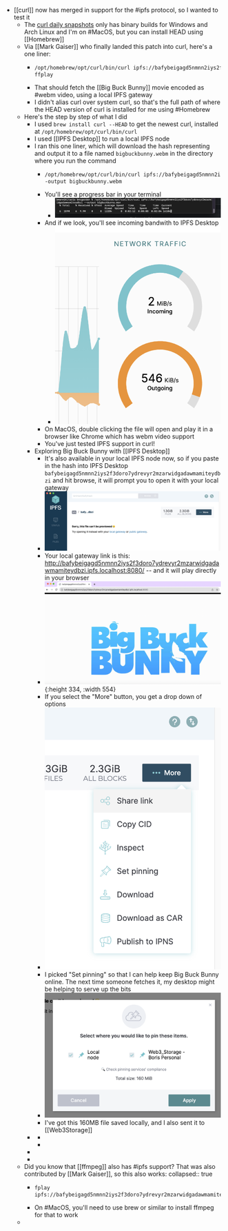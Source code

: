 - [[curl]] now has merged in support for the #ipfs protocol, so I wanted to test it
	- The [curl daily snapshots](https://curl.se/snapshots/) only has binary builds for Windows and Arch Linux and I'm on #MacOS, but you can install HEAD using [[Homebrew]]
	- Via [[Mark Gaiser]] who finally landed this patch into curl, here's a one liner:
		- ```shell
		  /opt/homebrew/opt/curl/bin/curl ipfs://bafybeigagd5nmnn2iys2f3doro7ydrevyr2mzarwidgadawmamiteydbzi | ffplay
		  ```
		- That should fetch the [[Big Buck Bunny]] movie encoded as #webm video, using a local IPFS gateway
		- I didn't alias curl over system curl, so that's the full path of where the HEAD version of curl is installed for me using #Homebrew
	- Here's the step by step of what I did
		- I used `brew install curl --HEAD` to get the newest curl, installed at `/opt/homebrew/opt/curl/bin/curl`
		- I used [[IPFS Desktop]] to run a local IPFS node
		- I ran this one liner, which will download the hash representing and output it to a file named `bigbuckbunny.webm` in the directory where you run the command
			- ```shell
			  /opt/homebrew/opt/curl/bin/curl ipfs://bafybeigagd5nmnn2iys2f3doro7ydrevyr2mzarwidgadawmamiteydbzi --output bigbuckbunny.webm
			  ```
			- You'll see a progress bar in your terminal
				- ![Terminal screenshot of Curl using IPFS](../assets/Screen_Shot_2023-09-28_at_9.00.44_AM_1695927605716_0.png)
			- And if we look, you'll see incoming bandwith to IPFS Desktop
				- ![IPFS Desktop Screenshot of incoming bandwidth while using curl](../assets/Screen_Shot_2023-09-28_at_9.01.08_AM_1695927631976_0.png)
			- On MacOS, double clicking the file will open and play it in a browser like Chrome which has webm video support
			- You've just tested IPFS support in curl!
		- Exploring Big Buck Bunny with [[IPFS Desktop]]
			- It's also available in your local IPFS node now, so if you paste in the hash into IPFS Desktop `bafybeigagd5nmnn2iys2f3doro7ydrevyr2mzarwidgadawmamiteydbzi` and hit browse, it will prompt you to open it with your local gateway
			- ![IPFS Desktop Big Buck Bunny - Screenshot](../assets/Screen_Shot_2023-09-28_at_11.50.24_AM_1695927123628_0.png)
			- Your local gateway link is this: http://bafybeigagd5nmnn2iys2f3doro7ydrevyr2mzarwidgadawmamiteydbzi.ipfs.localhost:8080/ -- and it will play directly in your browser
			- ![Local gateway path to Big Buck Bunny - Screenshot](../assets/Screen_Shot_2023-09-28_at_11.53.03_AM_1695927222015_0.png){:height 334, :width 554}
			- If you select the "More" button, you get a drop down of options
			- ![IPFS Desktop More button - Screen Shot](../assets/Screen_Shot_2023-09-28_at_11.50.31_AM_1695927300443_0.png)
			- I picked "Set pinning" so that I can help keep Big Buck Bunny online. The next time someone fetches it, my desktop might be helping to serve up the bits
			- ![IPFS Desktop Pinning Screenshot](../assets/Screen_Shot_2023-09-28_at_11.50.41_AM_1695927383015_0.png)
			- I've got this 160MB file saved locally, and I also sent it to [[Web3Storage]]
		-
			-
			-
		-
		-
	- Did you know that [[ffmpeg]] also has #ipfs support? That was also contributed by [[Mark Gaiser]], so this also works:
	  collapsed:: true
		- ```shell
		  fplay ipfs://bafybeigagd5nmnn2iys2f3doro7ydrevyr2mzarwidgadawmamiteydbzi
		  ```
		- On #MacOS, you'll need to use brew or similar to install ffmpeg for that to work
	-